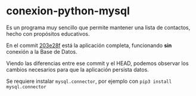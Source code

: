 # conexion-python-mysql

Es un programa muy sencillo que permite mantener una lista de contactos, hecho
con propósitos educativos.

En el commit
[203e28f](https://github.com/jmarquez-urq/conexion-python-mysql/commit/203e28f9dc1f54629d0c7ff31e17fd0e227213ac)
está la aplicación completa, funcionando **sin** conexión a la Base de Datos.

Viendo las diferencias entre ese commit y el HEAD, podemos observar los cambios
necesarios para que la aplicación persista datos.

Se requiere instalar `mysql.connector`, por ejemplo con
`pip3 install mysql.connector`

